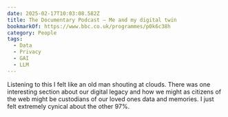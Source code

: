 ```yaml
---
date: 2025-02-17T10:03:08.582Z
title: The Documentary Podcast – Me and my digital twin
bookmarkOf: https://www.bbc.co.uk/programmes/p0k6c38h
category: People
tags:
  - Data
  - Privacy
  - GAI
  - LLM
---
```


Listening to this I felt like an old man shouting at clouds. There was one interesting section about our digital legacy and how we might as citizens of the web might be custodians of our loved ones data and memories. I just felt extremely cynical about the other 97%.
